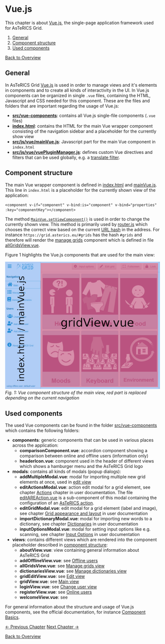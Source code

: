 # Vue.js
This chapter is about [Vue.js](https://vuejs.org/), the single-page application framework used for AsTeRICS Grid.

1. [General](04_vuejs.md#general)
1. [Component structure](04_vuejs.md#component-structure)
1. [Used components](04_vuejs.md#used-components)

[Back to Overview](00_index.md)

## General
In AsTeRICS Grid [Vue.js](https://vuejs.org/) is used in order to manage views and it's elements in components and to create all kinds of interactivity in the UI. In Vue.js components can be organized in single `.vue` files, containing the HTML, Javascript and CSS needed for this component. These are the files and folders that are important regarding the usage of Vue.js:

* **[src/vue-components](https://github.com/asterics/AsTeRICS-Grid/tree/master/src/vue-components)**: contains all Vue.js single-file components (`.vue` files)
* **[index.html](https://github.com/asterics/AsTeRICS-Grid/blob/master/index.html)**: contains the HTML for the main Vue wrapper component consisting of the navigation sidebar and a placeholder for the currently show view
* **[src/js/vue/mainVue.js](https://github.com/asterics/AsTeRICS-Grid/blob/master/src/js/vue/mainVue.js)**: Javascript part for the main Vue component in `index.html`
* **[src/js/vue/vuePluginManager.js](https://github.com/asterics/AsTeRICS-Grid/blob/master/src/js/vue/vuePluginManager.js)**: defines custom Vue directives and filters that can be used globally, e.g. a [translate filter](07_i18n.md#vuejs-filter).

## Component structure
The main Vue wrapper component is defined in [index.html](https://github.com/asterics/AsTeRICS-Grid/blob/master/index.html) and [mainVue.js](https://github.com/asterics/AsTeRICS-Grid/blob/master/src/js/vue/mainVue.js). This line in `index.html` is a placeholder for the currently shown view of the application:
```
<component v-if="component" v-bind:is="component" v-bind="properties" :key="componentKey"></component>
```

The method [`MainVue.setViewComponent()`](https://github.com/asterics/AsTeRICS-Grid/blob/master/src/js/vue/mainVue.js) is used in order to change the currently shown view. This method is primarily used by [router.js](https://github.com/asterics/AsTeRICS-Grid/blob/master/src/js/router.js) which chooses the correct view based on the current [URL hash](https://en.wikipedia.org/wiki/Fragment_identifier) in the address. For instance `https://grid.asterics.eu/#grids` has the hash `#grids` and therefore will render the [manage grids](../documentation_user/02_navigation.md#manage-grids-view) component which is defined in file [allGridsView.vue](https://github.com/asterics/AsTeRICS-Grid/blob/master/src/vue-components/views/allGridsView.vue).

Figure 1 highlights the Vue.js components that are used for the main view:

![](./img/main.png)
*Fig. 1: Vue component structure of the main view, red part is replaced depending on the current navigation*

## Used components
The used Vue components can be found in the folder [src/vue-components](https://github.com/asterics/AsTeRICS-Grid/tree/master/src/vue-components) which contains the following folders:
* **components**: generic components that can be used in various places across the application:
    * **comparisonComponent.vue**: accordion component showing a comparison between online and offline users (information only)
    * **headerIcon.vue**: component used in the header of different views which shows a hamburger menu and the AsTeRICS Grid logo
* **modals**: contains all kinds of modals (popup dialogs):
    * **addMultipleModal.vue**: modal for importing multiple new grid elements at once, used in [edit view](../documentation_user/02_navigation.md#edit-view)
    * **editActionsModal.vue**: action edit modal for a grid element, see chapter [Actions](../documentation_user/05_actions.md#edit-actions-modal) chapter in user documentation. The file [editAREAction.vue](https://github.com/asterics/AsTeRICS-Grid/blob/master/src/vue-components/modals/editActionsSub/editAREAction.vue) is a sub-component of this modal containing the configuration of an [AsTeRICS action](../documentation_user/05_actions.md#asterics-action).
    * **editGridModal.vue**: edit modal for a grid element (label and image), see chapter [Grid appearance and layout](../documentation_user/03_appearance_layout.md#edit-modal) in user documentation
    * **importDictionaryModal.vue**: modal for importing new words to a dictionary, see chapter [Dictionaries](../documentation_user/07_dictionaries.md#add-words) in user documentation
    * **inputOptionsModal.vue**: modal for setting input options like e.g. scanning, see chapter [Input Options](../documentation_user/04_input_options.md) in user documentation
* **views**: contains different views which are rendered into the component placeholder described in [component structure](04_vuejs.md#component-structure):
    * **aboutView.vue**: view containing general information about AsTeRICS Grid
    * **addOfflineView.vue**: see [Offline users](../documentation_user/06_users.md#offline-users)
    * **allGridsView.vue**: see [Manage grids view](../documentation_user/02_navigation.md#manage-grids-view)
    * **dictionariesView.vue**: see [Manage dictionaries view](../documentation_user/02_navigation.md#manage-dictionaries-view)
    * **gridEditView.vue**: see [Edit view](../documentation_user/02_navigation.md#edit-view)
    * **gridView.vue**: see [Main view](../documentation_user/02_navigation.md#main-view)
    * **loginView.vue**: see [Change user view](../documentation_user/02_navigation.md#change-user-view)
    * **registerView.vue**: see [Online users](../documentation_user/06_users.md#online-users)
    * **welcomeView.vue**: see [](../documentation_user/02_navigation.md#welcome-view)
    
For general information about the structure and usage of Vue.js components, see the official documentation, for instance [Component Basics](https://vuejs.org/v2/guide/components.html).

[&#x2190; Previous Chapter](03_grid.md) [Next Chapter &#x2192;](05_datamodel.md)

[Back to Overview](00_index.md)



